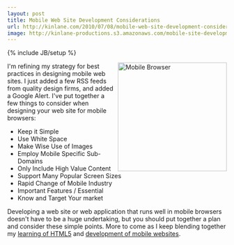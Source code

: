 ```yaml
---
layout: post
title: Mobile Web Site Development Considerations
url: http://kinlane.com/2010/07/08/mobile-web-site-development-considerations/
image: http://kinlane-productions.s3.amazonaws.com/mobile-site-development/mobile-browser.jpg
---
```

{% include JB/setup %}
<p>
     <img class="alignnone c1" title="Mobile Browser" src="http://kinlane-productions.s3.amazonaws.com/mobile-site-development/mobile-browser.jpg"  width="250" align="right" />I'm refining my strategy for best practices in designing mobile web sites. I just added a few RSS feeds from quality design firms, and added a Google Alert. I've put together a few things to consider when designing your web site for mobile browsers:
</p>
<ul class="mainlist">
     <li>Keep it Simple
     </li>
     <li>Use White Space
     </li>
     <li>Make Wise Use of Images
     </li>
     <li>Employ Mobile Specific Sub-Domains
     </li>
     <li>Only Include High Value Content
     </li>
     <li>Support Many Popular Screen Sizes
     </li>
     <li>Rapid Change of Mobile Industry
     </li>
     <li>Important Features / Essential
     </li>
     <li>Know and Target Your market
     </li>
</ul>
<p>
     Developing a web site or web application that runs well in mobile browsers doesn't have to be a huge undertaking, but you should put together a plan and consider these simple points. More to come as I keep blending together my <a href="http://www.kinlane.com/category/html-5/">learning of HTML5</a> and <a href="http://www.kinlane.com/category/mobile/mobile-site-development/">development of mobile websites</a>.
</p>